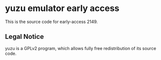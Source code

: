 yuzu emulator early access
=============

This is the source code for early-access 2149.

## Legal Notice

yuzu is a GPLv2 program, which allows fully free redistribution of its source code.